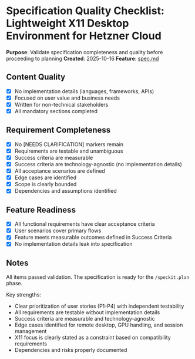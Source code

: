 # Specification Quality Checklist: Lightweight X11 Desktop Environment for Hetzner Cloud

**Purpose**: Validate specification completeness and quality before proceeding to planning
**Created**: 2025-10-16
**Feature**: [spec.md](../spec.md)

## Content Quality

- [x] No implementation details (languages, frameworks, APIs)
- [x] Focused on user value and business needs
- [x] Written for non-technical stakeholders
- [x] All mandatory sections completed

## Requirement Completeness

- [x] No [NEEDS CLARIFICATION] markers remain
- [x] Requirements are testable and unambiguous
- [x] Success criteria are measurable
- [x] Success criteria are technology-agnostic (no implementation details)
- [x] All acceptance scenarios are defined
- [x] Edge cases are identified
- [x] Scope is clearly bounded
- [x] Dependencies and assumptions identified

## Feature Readiness

- [x] All functional requirements have clear acceptance criteria
- [x] User scenarios cover primary flows
- [x] Feature meets measurable outcomes defined in Success Criteria
- [x] No implementation details leak into specification

## Notes

All items passed validation. The specification is ready for the `/speckit.plan` phase.

Key strengths:
- Clear prioritization of user stories (P1-P4) with independent testability
- All requirements are testable without implementation details
- Success criteria are measurable and technology-agnostic
- Edge cases identified for remote desktop, GPU handling, and session management
- X11 focus is clearly stated as a constraint based on compatibility requirements
- Dependencies and risks properly documented
